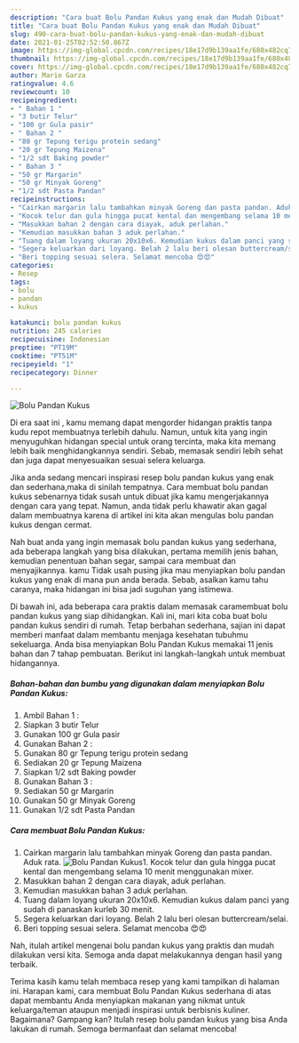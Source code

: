 ```yaml
---
description: "Cara buat Bolu Pandan Kukus yang enak dan Mudah Dibuat"
title: "Cara buat Bolu Pandan Kukus yang enak dan Mudah Dibuat"
slug: 490-cara-buat-bolu-pandan-kukus-yang-enak-dan-mudah-dibuat
date: 2021-01-25T02:52:50.867Z
image: https://img-global.cpcdn.com/recipes/18e17d9b139aa1fe/680x482cq70/bolu-pandan-kukus-foto-resep-utama.jpg
thumbnail: https://img-global.cpcdn.com/recipes/18e17d9b139aa1fe/680x482cq70/bolu-pandan-kukus-foto-resep-utama.jpg
cover: https://img-global.cpcdn.com/recipes/18e17d9b139aa1fe/680x482cq70/bolu-pandan-kukus-foto-resep-utama.jpg
author: Mario Garza
ratingvalue: 4.6
reviewcount: 10
recipeingredient:
- " Bahan 1 "
- "3 butir Telur"
- "100 gr Gula pasir"
- " Bahan 2 "
- "80 gr Tepung terigu protein sedang"
- "20 gr Tepung Maizena"
- "1/2 sdt Baking powder"
- " Bahan 3 "
- "50 gr Margarin"
- "50 gr Minyak Goreng"
- "1/2 sdt Pasta Pandan"
recipeinstructions:
- "Cairkan margarin lalu tambahkan minyak Goreng dan pasta pandan. Aduk rata."
- "Kocok telur dan gula hingga pucat kental dan mengembang selama 10 menit menggunakan mixer."
- "Masukkan bahan 2 dengan cara diayak, aduk perlahan."
- "Kemudian masukkan bahan 3 aduk perlahan."
- "Tuang dalam loyang ukuran 20x10x6. Kemudian kukus dalam panci yang sudah di panaskan kurleb 30 menit."
- "Segera keluarkan dari loyang. Belah 2 lalu beri olesan buttercream/selai."
- "Beri topping sesuai selera. Selamat mencoba 😍😍"
categories:
- Resep
tags:
- bolu
- pandan
- kukus

katakunci: bolu pandan kukus 
nutrition: 245 calories
recipecuisine: Indonesian
preptime: "PT19M"
cooktime: "PT51M"
recipeyield: "1"
recipecategory: Dinner

---
```



![Bolu Pandan Kukus](https://img-global.cpcdn.com/recipes/18e17d9b139aa1fe/680x482cq70/bolu-pandan-kukus-foto-resep-utama.jpg)

Di era  saat ini , kamu memang dapat mengorder hidangan praktis tanpa kudu repot membuatnya terlebih dahulu. Namun, untuk kita yang ingin menyuguhkan hidangan special untuk orang tercinta, maka kita memang lebih baik menghidangkannya sendiri. Sebab, memasak sendiri lebih sehat dan juga dapat menyesuaikan sesuai selera keluarga.

Jika anda sedang mencari inspirasi resep bolu pandan kukus yang enak dan sederhana,maka di sinilah tempatnya. Cara membuat bolu pandan kukus  sebenarnya tidak susah untuk dibuat jika kamu mengerjakannya dengan cara yang tepat. Namun, anda tidak perlu khawatir akan gagal dalam membuatnya 
karena di artikel ini kita akan mengulas bolu pandan kukus dengan cermat.  



Nah buat anda yang ingin memasak bolu pandan kukus yang sederhana, ada beberapa langkah yang bisa dilakukan, pertama memilih jenis bahan, kemudian penentuan bahan segar, sampai cara membuat dan menyajikannya. kamu Tidak usah pusing jika mau menyiapkan bolu pandan kukus yang enak di mana pun anda berada. Sebab, asalkan kamu  tahu caranya, maka hidangan ini bisa jadi suguhan yang istimewa.

Di bawah ini, ada beberapa cara praktis  dalam memasak caramembuat bolu pandan kukus yang siap dihidangkan. Kali ini, mari kita coba buat bolu pandan kukus sendiri di rumah. Tetap berbahan sederhana, sajian ini dapat memberi manfaat dalam membantu menjaga kesehatan tubuhmu sekeluarga. Anda bisa menyiapkan Bolu Pandan Kukus memakai 11 jenis bahan dan 7 tahap pembuatan. Berikut ini langkah-langkah untuk membuat hidangannya.

<!--inarticleads1-->

##### Bahan-bahan dan bumbu yang digunakan dalam menyiapkan Bolu Pandan Kukus:

1. Ambil  Bahan 1 :
1. Siapkan 3 butir Telur
1. Gunakan 100 gr Gula pasir
1. Gunakan  Bahan 2 :
1. Gunakan 80 gr Tepung terigu protein sedang
1. Sediakan 20 gr Tepung Maizena
1. Siapkan 1/2 sdt Baking powder
1. Gunakan  Bahan 3 :
1. Sediakan 50 gr Margarin
1. Gunakan 50 gr Minyak Goreng
1. Gunakan 1/2 sdt Pasta Pandan




<!--inarticleads2-->

##### Cara membuat Bolu Pandan Kukus:

1. Cairkan margarin lalu tambahkan minyak Goreng dan pasta pandan. Aduk rata.
<img src="https://img-global.cpcdn.com/steps/1b7efeb9612cc087/160x128cq70/bolu-pandan-kukus-langkah-memasak-1-foto.jpg" alt="Bolu Pandan Kukus">1. Kocok telur dan gula hingga pucat kental dan mengembang selama 10 menit menggunakan mixer.
1. Masukkan bahan 2 dengan cara diayak, aduk perlahan.
1. Kemudian masukkan bahan 3 aduk perlahan.
1. Tuang dalam loyang ukuran 20x10x6. Kemudian kukus dalam panci yang sudah di panaskan kurleb 30 menit.
1. Segera keluarkan dari loyang. Belah 2 lalu beri olesan buttercream/selai.
1. Beri topping sesuai selera. Selamat mencoba 😍😍




Nah, itulah artikel mengenai  bolu pandan kukus  yang praktis dan mudah dilakukan versi kita. Semoga anda dapat melakukannya dengan hasil yang terbaik. 

Terima kasih kamu telah membaca resep yang kami tampilkan di halaman ini. Harapan kami, cara membuat  Bolu Pandan Kukus sederhana di atas dapat membantu Anda menyiapkan makanan yang nikmat untuk keluarga/teman ataupun menjadi inspirasi untuk berbisnis kuliner. Bagaimana? Gampang kan? Itulah resep bolu pandan kukus yang bisa Anda lakukan di rumah. Semoga bermanfaat dan selamat mencoba!

